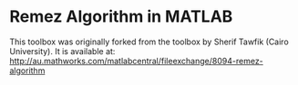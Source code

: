 Remez Algorithm in MATLAB
=

This toolbox was originally forked from the toolbox by Sherif Tawfik (Cairo University).
It is available at: http://au.mathworks.com/matlabcentral/fileexchange/8094-remez-algorithm
